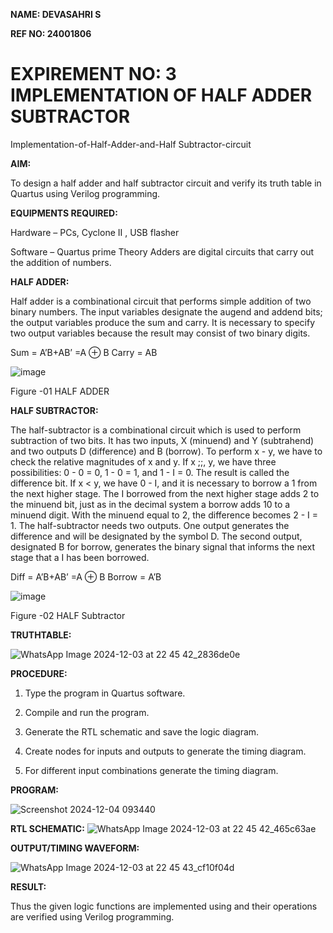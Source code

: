 
**NAME: DEVASAHRI S**

**REF NO: 24001806**

# EXPIREMENT NO: 3 IMPLEMENTATION OF HALF ADDER SUBTRACTOR

Implementation-of-Half-Adder-and-Half Subtractor-circuit

**AIM:**

To design a half adder and half subtractor circuit and verify its truth table in Quartus using Verilog programming.

**EQUIPMENTS REQUIRED:**

Hardware – PCs, Cyclone II , USB flasher 

Software – Quartus prime Theory Adders are digital circuits that carry out the addition of numbers.

**HALF ADDER:**

Half adder is a combinational circuit that performs simple addition of two binary numbers. The input variables designate the augend and addend bits; the output variables produce the sum and carry. It is necessary to specify two output variables because the result may consist of two binary digits.

Sum = A’B+AB’ =A ⊕ B Carry = AB

![image](https://github.com/naavaneetha/HALF_ADDER_SUBTRACTOR/assets/154305477/bd4a0b2c-cdbc-4184-ab08-81578f121e1f)

Figure -01 HALF ADDER

**HALF SUBTRACTOR:**

The half-subtractor is a combinational circuit which is used to perform subtraction of two bits. It has two inputs, X (minuend) and Y (subtrahend) and two outputs D (difference) and B (borrow). To perform x - y, we have to check the relative magnitudes of x and y. If x ;;, y, we have three possibilities: 0 - 0 = 0, 1 - 0 = 1, and 1 - I = 0. The result is called the difference bit. If x < y, we have 0 - I, and it is necessary to borrow a 1 from the next higher stage. The I borrowed from the next higher stage adds 2 to the minuend bit, just as in the decimal system a borrow adds 10 to a minuend digit. With the minuend equal to 2, the difference becomes 2 - I = 1. The half-subtractor needs two outputs. One output generates the difference and will be designated by the symbol D. The second output, designated B for borrow, generates the binary signal that informs the next stage that a I has been borrowed. 

Diff = A’B+AB’ =A ⊕ B
Borrow = A’B

 ![image](https://github.com/naavaneetha/HALF_ADDER_SUBTRACTOR/assets/154305477/d76b099c-513f-4e7c-843a-e2fd028a531a)

Figure -02 HALF Subtractor

**TRUTHTABLE:**

![WhatsApp Image 2024-12-03 at 22 45 42_2836de0e](https://github.com/user-attachments/assets/fe749a8a-a647-4cdb-9fe4-e992b0ae78c4)

**PROCEDURE:**

1.	Type the program in Quartus software.

2.	Compile and run the program.

3.	Generate the RTL schematic and save the logic diagram.

4.	Create nodes for inputs and outputs to generate the timing diagram.

5.	For different input combinations generate the timing diagram.


**PROGRAM:**

![Screenshot 2024-12-04 093440](https://github.com/user-attachments/assets/d28f9438-0767-48b6-82b5-8b01919fc90f)


**RTL SCHEMATIC:**
![WhatsApp Image 2024-12-03 at 22 45 42_465c63ae](https://github.com/user-attachments/assets/87332ab7-b73f-4f0f-a660-b8c3ea6e9316)

**OUTPUT/TIMING WAVEFORM:**

![WhatsApp Image 2024-12-03 at 22 45 43_cf10f04d](https://github.com/user-attachments/assets/199a2f58-1792-43b3-bfd5-33d1597052a9)



**RESULT:**

Thus the given logic functions are implemented using and their operations are verified using Verilog programming.

